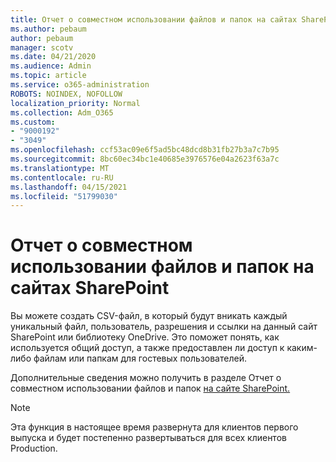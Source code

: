 ```yaml
---
title: Отчет о совместном использовании файлов и папок на сайтах SharePoint
ms.author: pebaum
author: pebaum
manager: scotv
ms.date: 04/21/2020
ms.audience: Admin
ms.topic: article
ms.service: o365-administration
ROBOTS: NOINDEX, NOFOLLOW
localization_priority: Normal
ms.collection: Adm_O365
ms.custom:
- "9000192"
- "3049"
ms.openlocfilehash: ccf53ac09e6f5ad5bc48dcd8b31fb27b3a7c7b95
ms.sourcegitcommit: 8bc60ec34bc1e40685e3976576e04a2623f63a7c
ms.translationtype: MT
ms.contentlocale: ru-RU
ms.lasthandoff: 04/15/2021
ms.locfileid: "51799030"
---
```

# <a name="report-on-file-and-folder-sharing-in-sharepoint-sites"></a>Отчет о совместном использовании файлов и папок на сайтах SharePoint

Вы можете создать CSV-файл, в который будут вникать каждый уникальный файл, пользователь, разрешения и ссылки на данный сайт SharePoint или библиотеку OneDrive. Это поможет понять, как используется общий доступ, а также предоставлен ли доступ к каким-либо файлам или папкам для гостевых пользователей.

Дополнительные сведения можно получить в разделе Отчет о совместном использовании файлов и папок [на сайте SharePoint.](https://docs.microsoft.com/sharepoint/sharing-reports)

> [!NOTE]
> Эта функция в настоящее время развернута для клиентов первого выпуска и будет постепенно развертываться для всех клиентов Production.